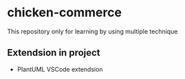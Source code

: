 # chicken-commerce
This repository only for learning by using multiple technique

## Extendsion in project 
* PlantUML VSCode extendsion